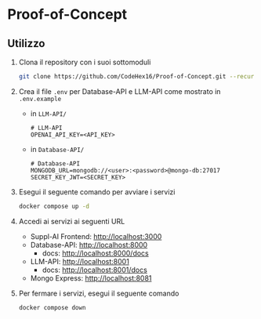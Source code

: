 # Proof-of-Concept

## Utilizzo

1. Clona il repository con i suoi sottomoduli

	```bash
	git clone https://github.com/CodeHex16/Proof-of-Concept.git --recurse-submodules
	```

1. Crea il file `.env` per Database-API e LLM-API come mostrato in `.env.example`
	- in `LLM-API/`

		```dosini
		# LLM-API
		OPENAI_API_KEY=<API_KEY>
		```
	- in `Database-API/`
		```dosini
		# Database-API
		MONGODB_URL=mongodb://<user>:<password>@mongo-db:27017
		SECRET_KEY_JWT=<SECRET_KEY>
		```

1. Esegui il seguente comando per avviare i servizi

	```bash
	docker compose up -d
	```

1. Accedi ai servizi ai seguenti URL

	- Suppl-AI Frontend: [http://localhost:3000](http://localhost:3000)
	- Database-API: [http://localhost:8000](http://localhost:8000)
		- docs: [http://localhost:8000/docs](http://localhost:8000/docs)
	- LLM-API: [http://localhost:8001](http://localhost:8001)
		- docs: [http://localhost:8001/docs](http://localhost:8001/docs)
	- Mongo Express: [http://localhost:8081](http://localhost:8081)

1. Per fermare i servizi, esegui il seguente comando
	```bash
	docker compose down
	```
